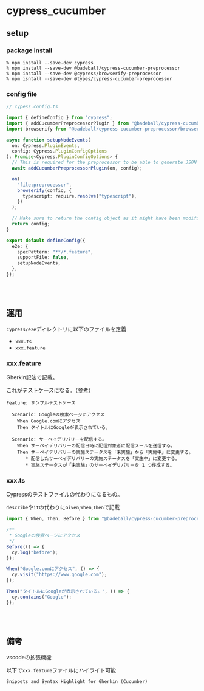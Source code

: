 # cypress_cucumber

## setup

### package install

```
% npm install --save-dev cypress
% npm install --save-dev @badeball/cypress-cucumber-preprocessor
% npm install --save-dev @cypress/browserify-preprocessor
% npm isntall --save-dev @types/cypress-cucumber-preprocessor
```

### config file

```ts
// cypess.config.ts

import { defineConfig } from "cypress";
import { addCucumberPreprocessorPlugin } from "@badeball/cypress-cucumber-preprocessor";
import browserify from "@badeball/cypress-cucumber-preprocessor/browserify";

async function setupNodeEvents(
  on: Cypress.PluginEvents,
  config: Cypress.PluginConfigOptions
): Promise<Cypress.PluginConfigOptions> {
  // This is required for the preprocessor to be able to generate JSON reports after each run, and more,
  await addCucumberPreprocessorPlugin(on, config);

  on(
    "file:preprocessor",
    browserify(config, {
      typescript: require.resolve("typescript"),
    })
  );

  // Make sure to return the config object as it might have been modified by the plugin.
  return config;
}

export default defineConfig({
  e2e: {
    specPattern: "**/*.feature",
    supportFile: false,
    setupNodeEvents,
  },
});

```

<br><br>

## 運用

`cypress/e2e`ディレクトリに以下のファイルを定義

- `xxx.ts`
- `xxx.feature`

### xxx.feature

Gherkin記法で記載。

これがテストケースになる。（[参考](https://qiita.com/hideshis/items/b853f2a0ff4769f24cfb)）

```feature
Feature: サンプルテストケース

  Scenario: Googleの検索ページにアクセス
    When Google.comにアクセス
    Then タイトルにGoogleが表示されている。

  Scenario: サーベイデリバリーを配信する。
    When サーベイデリバリーの配信日時に配信対象者に配信メールを送信する。
    Then サーベイデリバリーの実施ステータスを「未実施」から「実施中」に変更する。
       * 配信したサーベイデリバリーの実施ステータスを「実施中」に変更する。
       * 実施ステータスが「未実施」のサーベイデリバリーを 1 つ作成する。
```


### xxx.ts

Cypressのテストファイルの代わりになるもの。

`describe`や`it`の代わりに`Given`,`When`,`Then`で記載

```ts
import { When, Then, Before } from "@badeball/cypress-cucumber-preprocessor";

/**
 * Googleの検索ページにアクセス
 */
Before(() => {
  cy.log("before");
});

When("Google.comにアクセス", () => {
  cy.visit("https://www.google.com");
});

Then("タイトルにGoogleが表示されている。", () => {
  cy.contains("Google");
});
```

<br><br>

## 備考

vscodeの拡張機能

以下で`xxx.feature`ファイルにハイライト可能

```
Snippets and Syntax Highlight for Gherkin (Cucumber)
```

